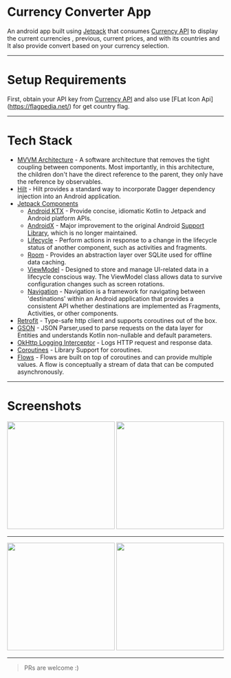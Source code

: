 # Currency Converter App

An android app built using [Jetpack](https://developer.android.com/jetpack) that consumes [Currency API](https://free.currencyconverterapi.com/) to display the current currencies , previous, current prices, and with its countries and It also provide  convert based on your currency selection.



---
# Setup Requirements
First, obtain your API key from  [Currency API](https://free.currencyconverterapi.com/) and also use [FLat Icon Api] (https://flagpedia.net/) for get country flag.

---
# Tech Stack

- [MVVM Architecture](https://developer.android.com/topic/architecture) - A software architecture that removes the tight coupling between components. Most importantly, in this architecture, the children don't have the direct reference to the parent, they only have the reference by observables.
- [Hilt](https://dagger.dev/hilt/) - Hilt provides a standard way to incorporate Dagger dependency injection into an Android application.
- [Jetpack Components](https://developer.android.com/jetpack)
    - [Android KTX](https://developer.android.com/kotlin/ktx.html) - Provide concise, idiomatic Kotlin to Jetpack and Android platform APIs.
    - [AndroidX](https://developer.android.com/jetpack/androidx) - Major improvement to the original Android [Support Library](https://developer.android.com/topic/libraries/support-library/index), which is no longer maintained.
    - [Lifecycle](https://developer.android.com/topic/libraries/architecture/lifecycle) - Perform actions in response to a change in the lifecycle status of another component, such as activities and fragments.
    - [Room](https://developer.android.com/training/data-storage/room) - Provides an abstraction layer over SQLite used for offline data caching.
    - [ViewModel](https://developer.android.com/topic/libraries/architecture/viewmodel) - Designed to store and manage UI-related data in a lifecycle conscious way. The ViewModel class allows data to survive configuration changes such as screen rotations.
    - [Navigation](https://developer.android.com/jetpack/androidx/releases/navigation) - Navigation is a framework for navigating between 'destinations' within an Android application that provides a consistent API whether destinations are implemented as Fragments, Activities, or other components.
- [Retrofit](https://square.github.io/retrofit/) - Type-safe http client 
and supports coroutines out of the box.
- [GSON](https://github.com/square/gson) - JSON Parser,used to parse 
requests on the data layer for Entities and understands Kotlin non-nullable 
and default parameters.
- [OkHttp Logging Interceptor](https://github.com/square/okhttp/blob/master/okhttp-logging-interceptor/README.md) - Logs HTTP request and response data.
- [Coroutines](https://github.com/Kotlin/kotlinx.coroutines) - Library Support for coroutines.
- [Flows](https://developer.android.com/kotlin/flow) - Flows are built on top of coroutines and can provide multiple values. A flow is conceptually a stream of data that can be computed asynchronously.

---
# Screenshots

<img src="https://user-images.githubusercontent.com/22590747/171068681-28bd0f06-6b0a-4836-be15-2be0a89dc853.png" width="250" /> <img src="https://user-images.githubusercontent.com/22590747/171068684-380f7ee9-dae9-4d00-9509-fe5b3ec12882.png" width="250" /> 

---
<img src="https://user-images.githubusercontent.com/22590747/171068672-25e8c691-971f-4834-87aa-b272b3ca16d2.png" width="250" /> <img src="https://user-images.githubusercontent.com/22590747/171068686-a14445a4-ba0b-44a3-961d-ae94ca83db5b.png" width="250" />

---
> PRs are welcome :)
